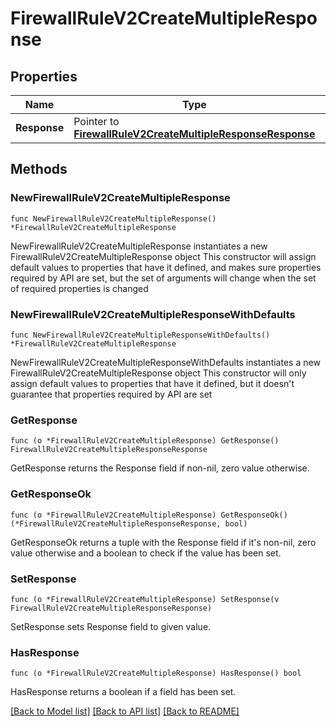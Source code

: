 # FirewallRuleV2CreateMultipleResponse

## Properties

Name | Type | Description | Notes
------------ | ------------- | ------------- | -------------
**Response** | Pointer to [**FirewallRuleV2CreateMultipleResponseResponse**](FirewallRuleV2CreateMultipleResponseResponse.md) |  | [optional] 

## Methods

### NewFirewallRuleV2CreateMultipleResponse

`func NewFirewallRuleV2CreateMultipleResponse() *FirewallRuleV2CreateMultipleResponse`

NewFirewallRuleV2CreateMultipleResponse instantiates a new FirewallRuleV2CreateMultipleResponse object
This constructor will assign default values to properties that have it defined,
and makes sure properties required by API are set, but the set of arguments
will change when the set of required properties is changed

### NewFirewallRuleV2CreateMultipleResponseWithDefaults

`func NewFirewallRuleV2CreateMultipleResponseWithDefaults() *FirewallRuleV2CreateMultipleResponse`

NewFirewallRuleV2CreateMultipleResponseWithDefaults instantiates a new FirewallRuleV2CreateMultipleResponse object
This constructor will only assign default values to properties that have it defined,
but it doesn't guarantee that properties required by API are set

### GetResponse

`func (o *FirewallRuleV2CreateMultipleResponse) GetResponse() FirewallRuleV2CreateMultipleResponseResponse`

GetResponse returns the Response field if non-nil, zero value otherwise.

### GetResponseOk

`func (o *FirewallRuleV2CreateMultipleResponse) GetResponseOk() (*FirewallRuleV2CreateMultipleResponseResponse, bool)`

GetResponseOk returns a tuple with the Response field if it's non-nil, zero value otherwise
and a boolean to check if the value has been set.

### SetResponse

`func (o *FirewallRuleV2CreateMultipleResponse) SetResponse(v FirewallRuleV2CreateMultipleResponseResponse)`

SetResponse sets Response field to given value.

### HasResponse

`func (o *FirewallRuleV2CreateMultipleResponse) HasResponse() bool`

HasResponse returns a boolean if a field has been set.


[[Back to Model list]](../README.md#documentation-for-models) [[Back to API list]](../README.md#documentation-for-api-endpoints) [[Back to README]](../README.md)


